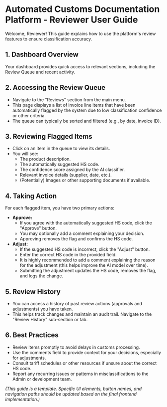 # Automated Customs Documentation Platform - Reviewer User Guide

Welcome, Reviewer! This guide explains how to use the platform's review features to ensure classification accuracy.

## 1. Dashboard Overview

Your dashboard provides quick access to relevant sections, including the Review Queue and recent activity.

## 2. Accessing the Review Queue

-   Navigate to the "Reviews" section from the main menu.
-   This page displays a list of invoice line items that have been automatically flagged by the system due to low classification confidence or other criteria.
-   The queue can typically be sorted and filtered (e.g., by date, invoice ID).

## 3. Reviewing Flagged Items

-   Click on an item in the queue to view its details.
-   You will see:
    -   The product description.
    -   The automatically suggested HS code.
    -   The confidence score assigned by the AI classifier.
    -   Relevant invoice details (supplier, date, etc.).
    -   (Potentially) Images or other supporting documents if available.

## 4. Taking Action

For each flagged item, you have two primary actions:

-   **Approve:**
    -   If you agree with the automatically suggested HS code, click the "Approve" button.
    -   You may optionally add a comment explaining your decision.
    -   Approving removes the flag and confirms the HS code.
-   **Adjust:**
    -   If the suggested HS code is incorrect, click the "Adjust" button.
    -   Enter the correct HS code in the provided field.
    -   It is highly recommended to add a comment explaining the reason for the adjustment (this helps improve the AI model over time).
    -   Submitting the adjustment updates the HS code, removes the flag, and logs the change.

## 5. Review History

-   You can access a history of past review actions (approvals and adjustments) you have taken.
-   This helps track changes and maintain an audit trail. Navigate to the "Review History" sub-section or tab.

## 6. Best Practices

-   Review items promptly to avoid delays in customs processing.
-   Use the comments field to provide context for your decisions, especially for adjustments.
-   Consult tariff schedules or other resources if unsure about the correct HS code.
-   Report any recurring issues or patterns in misclassifications to the Admin or development team.

*(This guide is a template. Specific UI elements, button names, and navigation paths should be updated based on the final frontend implementation.)*